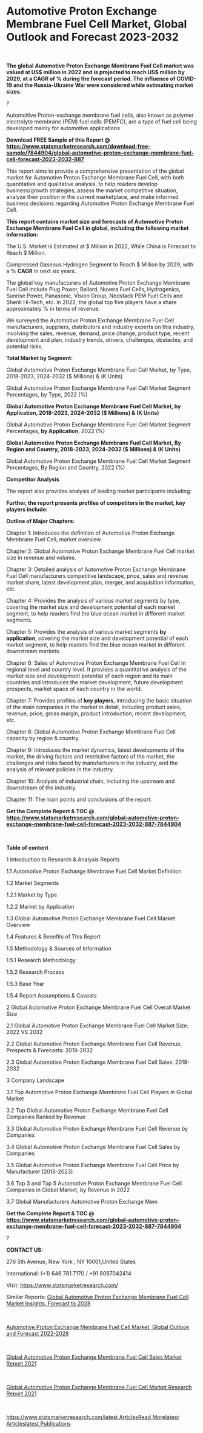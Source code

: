 <h1>Automotive Proton Exchange Membrane Fuel Cell Market, Global Outlook and Forecast 2023-2032</h1><br/><p><strong>The global Automotive Proton Exchange Membrane Fuel Cell market was valued at US$ million in 2022 and is projected to reach US$ million by 2029, at a <strong>CAGR</strong> of % during the forecast period. The influence of COVID-19 and the Russia-Ukraine War were considered while estimating market sizes.</strong></p>
 
 
 
 <p>? </p>
 
 
 
 <p>Automoitive Proton-exchange membrane fuel cells, also known as polymer electrolyte membrane (PEM) fuel cells (PEMFC), are a type of fuel cell being developed mainly for automotive applications</p>
 
 
 
 <p><strong>Download FREE Sample of this Report @ <a href="https://www.statsmarketresearch.com/download-free-sample/7844904/global-automotive-proton-exchange-membrane-fuel-cell-forecast-2023-2032-887">https://www.statsmarketresearch.com/download-free-sample/7844904/global-automotive-proton-exchange-membrane-fuel-cell-forecast-2023-2032-887</a></strong></p>
 
 
 
 <p>This report aims to provide a comprehensive presentation of the global market for Automotive Proton Exchange Membrane Fuel Cell, with both quantitative and qualitative analysis, to help readers develop business/growth strategies, assess the market competitive situation, analyze their position in the current marketplace, and make informed business decisions regarding Automotive Proton Exchange Membrane Fuel Cell.</p>
 
 
 
 <p><strong>This report contains market size and forecasts of Automotive Proton Exchange Membrane Fuel Cell in global, including the following market information:</strong></p>
 
 
 
 <p>The U.S. Market is Estimated at $ Million in 2022, While China is Forecast to Reach $ Million.</p>
 
 
 
 <p>Compressed Gaseous Hydrogen Segment to Reach $ Million by 2029, with a % <strong>CAGR</strong> in next six years.</p>
 
 
 
 <p>The global key manufacturers of Automotive Proton Exchange Membrane Fuel Cell include Plug Power, Ballard, Nuvera Fuel Cells, Hydrogenics, Sunrise Power, Panasonic, Vision Group, Nedstack PEM Fuel Cells and Shenli Hi-Tech, etc. in 2022, the global top five players have a share approximately % in terms of revenue.</p>
 
 
 
 <p>We surveyed the Automotive Proton Exchange Membrane Fuel Cell manufacturers, suppliers, distributors and industry experts on this industry, involving the sales, revenue, demand, price change, product type, recent development and plan, industry trends, drivers, challenges, obstacles, and potential risks.</p>
 
 
 
 <p><strong>Total Market by Segment:</strong></p>
 
 
 
 <p>Global Automotive Proton Exchange Membrane Fuel Cell Market, by Type, 2018-2023, 2024-2032 ($ Millions) & (K Units)</p>
 
 
 
 <p>Global Automotive Proton Exchange Membrane Fuel Cell Market Segment Percentages, by Type, 2022 (%)</p>
 
 
 
 <p><strong>Global Automotive Proton Exchange Membrane Fuel Cell Market, <strong>by Application</strong>, 2018-2023, 2024-2032 ($ Millions) & (K Units)</strong></p>
 
 
 
 <p>Global Automotive Proton Exchange Membrane Fuel Cell Market Segment Percentages, <strong>by Application</strong>, 2022 (%)</p>
 
 
 
 <p><strong>Global Automotive Proton Exchange Membrane Fuel Cell Market, By Region and Country, 2018-2023, 2024-2032 ($ Millions) & (K Units)</strong></p>
 
 
 
 <p>Global Automotive Proton Exchange Membrane Fuel Cell Market Segment Percentages, By Region and Country, 2022 (%)</p>
 
 
 
 <p><strong>Competitor Analysis</strong></p>
 
 
 
 <p>The report also provides analysis of leading market participants including:</p>
 
 
 
 <p><strong>Further, the report presents profiles of competitors in the market, <strong>key players</strong> include:</strong></p>
 
 
 
 <p><strong>Outline of Major Chapters:</strong></p>
 
 
 
 <p>Chapter 1: Introduces the definition of Automotive Proton Exchange Membrane Fuel Cell, market overview.</p>
 
 
 
 <p>Chapter 2: Global Automotive Proton Exchange Membrane Fuel Cell market size in revenue and volume.</p>
 
 
 
 <p>Chapter 3: Detailed analysis of Automotive Proton Exchange Membrane Fuel Cell manufacturers competitive landscape, price, sales and revenue market share, latest development plan, merger, and acquisition information, etc.</p>
 
 
 
 <p>Chapter 4: Provides the analysis of various market segments by type, covering the market size and development potential of each market segment, to help readers find the blue ocean market in different market segments.</p>
 
 
 
 <p>Chapter 5: Provides the analysis of various market segments <strong>by application</strong>, covering the market size and development potential of each market segment, to help readers find the blue ocean market in different downstream markets.</p>
 
 
 
 <p>Chapter 6: Sales of Automotive Proton Exchange Membrane Fuel Cell in regional level and country level. It provides a quantitative analysis of the market size and development potential of each region and its main countries and introduces the market development, future development prospects, market space of each country in the world.</p>
 
 
 
 <p>Chapter 7: Provides profiles of <strong>key players</strong>, introducing the basic situation of the main companies in the market in detail, including product sales, revenue, price, gross margin, product introduction, recent development, etc.</p>
 
 
 
 <p>Chapter 8: Global Automotive Proton Exchange Membrane Fuel Cell capacity by region & country.</p>
 
 
 
 <p>Chapter 9: Introduces the market dynamics, latest developments of the market, the driving factors and restrictive factors of the market, the challenges and risks faced by manufacturers in the industry, and the analysis of relevant policies in the industry.</p>
 
 
 
 <p>Chapter 10: Analysis of industrial chain, including the upstream and downstream of the industry.</p>
 
 
 
 <p>Chapter 11: The main points and conclusions of the report.</p>
 
 
 
 <div><b>Get the Complete Report & TOC @ <a href="https://www.statsmarketresearch.com/global-automotive-proton-exchange-membrane-fuel-cell-forecast-2023-2032-887-7844904">https://www.statsmarketresearch.com/global-automotive-proton-exchange-membrane-fuel-cell-forecast-2023-2032-887-7844904</a></b></div>
 
 
 
 <p><br />
 
 <b>Table of content</b></p>
 
 
 
 <p>1 Introduction to Research & Analysis Reports<br />
 
 1.1 Automotive Proton Exchange Membrane Fuel Cell Market Definition<br />
 
 1.2 Market Segments<br />
 
 1.2.1 Market by Type<br />
 
 1.2.2 Market by Application<br />
 
 1.3 Global Automotive Proton Exchange Membrane Fuel Cell Market Overview<br />
 
 1.4 Features & Benefits of This Report<br />
 
 1.5 Methodology & Sources of Information<br />
 
 1.5.1 Research Methodology<br />
 
 1.5.2 Research Process<br />
 
 1.5.3 Base Year<br />
 
 1.5.4 Report Assumptions & Caveats<br />
 
 2 Global Automotive Proton Exchange Membrane Fuel Cell Overall Market Size<br />
 
 2.1 Global Automotive Proton Exchange Membrane Fuel Cell Market Size: 2022 VS 2032<br />
 
 2.2 Global Automotive Proton Exchange Membrane Fuel Cell Revenue, Prospects & Forecasts: 2018-2032<br />
 
 2.3 Global Automotive Proton Exchange Membrane Fuel Cell Sales: 2018-2032<br />
 
 3 Company Landscape<br />
 
 3.1 Top Automotive Proton Exchange Membrane Fuel Cell Players in Global Market<br />
 
 3.2 Top Global Automotive Proton Exchange Membrane Fuel Cell Companies Ranked by Revenue<br />
 
 3.3 Global Automotive Proton Exchange Membrane Fuel Cell Revenue by Companies<br />
 
 3.4 Global Automotive Proton Exchange Membrane Fuel Cell Sales by Companies<br />
 
 3.5 Global Automotive Proton Exchange Membrane Fuel Cell Price by Manufacturer (2018-2023)<br />
 
 3.6 Top 3 and Top 5 Automotive Proton Exchange Membrane Fuel Cell Companies in Global Market, by Revenue in 2022<br />
 
 3.7 Global Manufacturers Automotive Proton Exchange Mem</p>
 
 
 
 <div><b>Get the Complete Report & TOC @ <a href="https://www.statsmarketresearch.com/global-automotive-proton-exchange-membrane-fuel-cell-forecast-2023-2032-887-7844904">https://www.statsmarketresearch.com/global-automotive-proton-exchange-membrane-fuel-cell-forecast-2023-2032-887-7844904</a></b></div>
 
 
 
 <p>? </p>
 
 
 
 <p><b>CONTACT US:</b><br />
 
 276 5th Avenue, New York , NY 10001,United States<br />
 
 International: (+1) 646 781 7170 / +91 8087042414<br />
 
 Visit: <a href="https://www.statsmarketresearch.com/">https://www.statsmarketresearch.com/</a><br />
 
 Similar Reports: <a href="https://www.statsmarketresearch.com/global-automotive-proton-exchange-membrane-fuel-cell-forecast-2023-2032-887-7844904">Global Automotive Proton Exchange Membrane Fuel Cell Market Insights, Forecast to 2028</a><br />
 
 <br />
 
 <a href="https://www.statsmarketresearch.com/global-automotive-proton-exchange-membrane-fuel-cell-forecast-2023-2032-887-7844904">Automotive Proton Exchange Membrane Fuel Cell Market, Global Outlook and Forecast 2022-2028</a><br />
 
 <br />
 
 <a href="https://www.statsmarketresearch.com/global-automotive-proton-exchange-membrane-fuel-cell-forecast-2023-2032-887-7844904">Global Automotive Proton Exchange Membrane Fuel Cell Sales Market Report 2021</a><br />
 
 <br />
 
 <a href="https://www.statsmarketresearch.com/global-automotive-proton-exchange-membrane-fuel-cell-forecast-2023-2032-887-7844904">Global Automotive Proton Exchange Membrane Fuel Cell Market Research Report 2021</a><br />
 
 <br />
 
 <a href="https://gyeongbokgung.com">https://www.statsmarketresearch.com/</a><a href="https://hallyeomaritime.com">latest Articles</a><a href="https://jingwansa.com">Read More</a><a href="https://nguoiviet.jp/">latest Articles</a><a href="https://www.intelmarketresearch.com/">latest Publications</a></p>